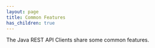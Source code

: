 ```yaml
---
layout: page
title: Common Features
has_children: true
---
```


The Java REST API Clients share some common features.


